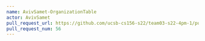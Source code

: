 ```yaml
---
name: AvivSamet-OrganizationTable
actor: AvivSamet
pull_request_url: https://github.com/ucsb-cs156-s22/team03-s22-4pm-1/pull/56
pull_request_num: 56
---
```

